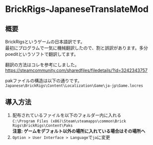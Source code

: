 # BrickRigs-JapaneseTranslateMod
## 概要
BrickRigsというゲームの日本語訳です。  
最初にプログラムで一気に機械翻訳したので、割と誤訳があります。多分  
poeditというソフトで翻訳してます。
  
翻訳の方法はコレを参考にしました。  
https://steamcommunity.com/sharedfiles/filedetails/?id=3242343757  
  
pakファイルの構造は以下の通りです。  
`Japanese\BrickRigs\Content\Localization\Game\ja-jp\Game.locres`  
  
## 導入方法
1. 配布されているファイルを以下のフォルダー内に入れる  
  `C:\Program Files (x86)\Steam\steamapps\common\Brick Rigs\BrickRigs\Content\Paks`  
  **注意: ゲームをデフォルト以外の場所に入れている場合はその場所へ**  
2. `Option > User Interface > Language`で`ja`に変更  
